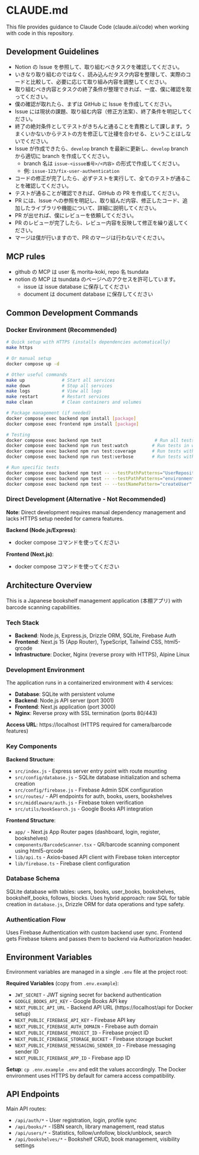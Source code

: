 # CLAUDE.md

This file provides guidance to Claude Code (claude.ai/code) when working with code in this repository.

## Development Guidelines

- Notion の Issue を参照して、取り組むべきタスクを確認してください。
- いきなり取り組むのではなく、読み込んだタスク内容を整理して、実際のコードと比較して、必要に応じて取り組み内容を調整してください。
- 取り組むべき内容とタスクの終了条件が整理できれば、一度、僕に確認を取ってください。
- 僕の確認が取れたら、まずは GitHub に Issue を作成してください。
- Issue には現状の課題、取り組む内容（修正方法案）、終了条件を明記してください。
- 終了の絶対条件としてテストがきちんと通ることを責務として課します。うまくいかないからテストの方を修正して辻褄を合わせる、ということはしないでください。
- Issue が作成できたら、`develop` branch を最新に更新し、`develop` branch から適切に branch を作成してください。
  - branch 名は `issue-<issue番号>/<内容>` の形式で作成してください。
  - 例: `issue-123/fix-user-authentication`
- コードの修正が完了したら、必ずテストを実行して、全てのテストが通ることを確認してください。
- テストが通ることが確認できれば、GitHub の PR を作成してください。
- PR には、Issue への参照を明記し、取り組んだ内容、修正したコード、追加したライブラリや機能について、詳細に説明してください。
- PR が出せれば、僕にレビューを依頼してください。
- PR のレビューが完了したら、レビュー内容を反映して修正を繰り返してください。
- マージは僕が行いますので、PR のマージは行わないでください。

## MCP rules

- github の MCP は user 名 morita-koki, repo 名 tsundata
- notion の MCP は tsundata のページへのアクセスを許可しています。
  - issue は issue database に保存してください
  - document は document database に保存してください

## Common Development Commands

### Docker Environment (Recommended)

```bash
# Quick setup with HTTPS (installs dependencies automatically)
make https

# Or manual setup
docker compose up -d

# Other useful commands
make up              # Start all services
make down            # Stop all services
make logs            # View all logs
make restart         # Restart services
make clean           # Clean containers and volumes

# Package management (if needed)
docker compose exec backend npm install [package]
docker compose exec frontend npm install [package]

# Testing
docker compose exec backend npm test                    # Run all tests
docker compose exec backend npm run test:watch         # Run tests in watch mode
docker compose exec backend npm run test:coverage      # Run tests with coverage
docker compose exec backend npm run test:verbose       # Run tests with detailed output

# Run specific tests
docker compose exec backend npm test -- --testPathPatterns="UserRepository"
docker compose exec backend npm test -- --testPathPatterns="environment"
docker compose exec backend npm test -- --testNamePattern="createUser"
```

### Direct Development (Alternative - Not Recommended)

**Note**: Direct development requires manual dependency management and lacks HTTPS setup needed for camera features.

**Backend (Node.js/Express)**:

- docker compose コマンドを使ってください

**Frontend (Next.js)**:

- docker compose コマンドを使ってください

## Architecture Overview

This is a Japanese bookshelf management application (本棚アプリ) with barcode scanning capabilities.

### Tech Stack

- **Backend**: Node.js, Express.js, Drizzle ORM, SQLite, Firebase Auth
- **Frontend**: Next.js 15 (App Router), TypeScript, Tailwind CSS, html5-qrcode
- **Infrastructure**: Docker, Nginx (reverse proxy with HTTPS), Alpine Linux

### Development Environment

The application runs in a containerized environment with 4 services:

- **Database**: SQLite with persistent volume
- **Backend**: Node.js API server (port 3001)
- **Frontend**: Next.js application (port 3000)
- **Nginx**: Reverse proxy with SSL termination (ports 80/443)

**Access URL**: https://localhost (HTTPS required for camera/barcode features)

### Key Components

**Backend Structure**:

- `src/index.js` - Express server entry point with route mounting
- `src/config/database.js` - SQLite database initialization and schema creation
- `src/config/firebase.js` - Firebase Admin SDK configuration
- `src/routes/` - API endpoints for auth, books, users, bookshelves
- `src/middleware/auth.js` - Firebase token verification
- `src/utils/bookSearch.js` - Google Books API integration

**Frontend Structure**:

- `app/` - Next.js App Router pages (dashboard, login, register, bookshelves)
- `components/BarcodeScanner.tsx` - QR/barcode scanning component using html5-qrcode
- `lib/api.ts` - Axios-based API client with Firebase token interceptor
- `lib/firebase.ts` - Firebase client configuration

### Database Schema

SQLite database with tables: users, books, user_books, bookshelves, bookshelf_books, follows, blocks. Uses hybrid approach: raw SQL for table creation in `database.js`, Drizzle ORM for data operations and type safety.

### Authentication Flow

Uses Firebase Authentication with custom backend user sync. Frontend gets Firebase tokens and passes them to backend via Authorization header.

## Environment Variables

Environment variables are managed in a single `.env` file at the project root:

**Required Variables** (copy from `.env.example`):

- `JWT_SECRET` - JWT signing secret for backend authentication
- `GOOGLE_BOOKS_API_KEY` - Google Books API key
- `NEXT_PUBLIC_API_URL` - Backend API URL (https://localhost/api for Docker setup)
- `NEXT_PUBLIC_FIREBASE_API_KEY` - Firebase API key
- `NEXT_PUBLIC_FIREBASE_AUTH_DOMAIN` - Firebase auth domain
- `NEXT_PUBLIC_FIREBASE_PROJECT_ID` - Firebase project ID
- `NEXT_PUBLIC_FIREBASE_STORAGE_BUCKET` - Firebase storage bucket
- `NEXT_PUBLIC_FIREBASE_MESSAGING_SENDER_ID` - Firebase messaging sender ID
- `NEXT_PUBLIC_FIREBASE_APP_ID` - Firebase app ID

**Setup**: `cp .env.example .env` and edit the values accordingly. The Docker environment uses HTTPS by default for camera access compatibility.

## API Endpoints

Main API routes:

- `/api/auth/*` - User registration, login, profile sync
- `/api/books/*` - ISBN search, library management, read status
- `/api/users/*` - Statistics, follow/unfollow, block/unblock, search
- `/api/bookshelves/*` - Bookshelf CRUD, book management, visibility settings
